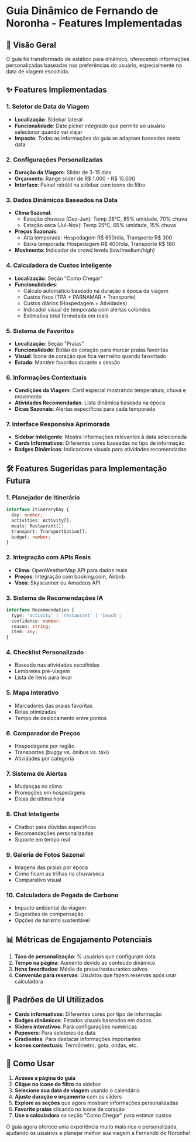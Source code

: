 # Guia Dinâmico de Fernando de Noronha - Features Implementadas

## 🎯 Visão Geral

O guia foi transformado de estático para dinâmico, oferecendo informações personalizadas baseadas nas preferências do usuário, especialmente na data de viagem escolhida.

## ✨ Features Implementadas

### 1. **Seletor de Data de Viagem**
- **Localização**: Sidebar lateral 
- **Funcionalidade**: Date picker integrado que permite ao usuário selecionar quando vai viajar
- **Impacto**: Todas as informações do guia se adaptam baseadas nesta data

### 2. **Configurações Personalizadas**
- **Duração da Viagem**: Slider de 3-15 dias
- **Orçamento**: Range slider de R$ 1.000 - R$ 15.000
- **Interface**: Painel retrátil na sidebar com ícone de filtro

### 3. **Dados Dinâmicos Baseados na Data**
- **Clima Sazonal**: 
  - Estação chuvosa (Dez-Jun): Temp 28°C, 85% umidade, 70% chuva
  - Estação seca (Jul-Nov): Temp 25°C, 65% umidade, 15% chuva
- **Preços Sazonais**:
  - Alta temporada: Hospedagem R$ 650/dia, Transporte R$ 300
  - Baixa temporada: Hospedagem R$ 400/dia, Transporte R$ 180
- **Movimento**: Indicador de crowd levels (low/medium/high)

### 4. **Calculadora de Custos Inteligente**
- **Localização**: Seção "Como Chegar"
- **Funcionalidades**:
  - Cálculo automático baseado na duração e época da viagem
  - Custos fixos (TPA + PARNAMAR + Transporte)
  - Custos diários (Hospedagem + Atividades)
  - Indicador visual de temporada com alertas coloridos
  - Estimativa total formatada em reais

### 5. **Sistema de Favoritos**
- **Localização**: Seção "Praias" 
- **Funcionalidade**: Botão de coração para marcar praias favoritas
- **Visual**: Ícone de coração que fica vermelho quando favoritado
- **Estado**: Mantém favoritos durante a sessão

### 6. **Informações Contextuais**
- **Condições da Viagem**: Card especial mostrando temperatura, chuva e movimento
- **Atividades Recomendadas**: Lista dinâmica baseada na época
- **Dicas Sazonais**: Alertas específicos para cada temporada

### 7. **Interface Responsiva Aprimorada**
- **Sidebar Inteligente**: Mostra informações relevantes à data selecionada
- **Cards Informativos**: Diferentes cores baseadas no tipo de informação
- **Badges Dinâmicos**: Indicadores visuais para atividades recomendadas

## 🛠 Features Sugeridas para Implementação Futura

### 1. **Planejador de Itinerário**
```typescript
interface ItineraryDay {
  day: number;
  activities: Activity[];
  meals: Restaurant[];
  transport: TransportOption[];
  budget: number;
}
```

### 2. **Integração com APIs Reais**
- **Clima**: OpenWeatherMap API para dados reais
- **Preços**: Integração com booking.com, Airbnb
- **Voos**: Skyscanner ou Amadeus API

### 3. **Sistema de Recomendações IA**
```typescript
interface Recommendation {
  type: 'activity' | 'restaurant' | 'beach';
  confidence: number;
  reason: string;
  item: any;
}
```

### 4. **Checklist Personalizado**
- Baseado nas atividades escolhidas
- Lembretes pré-viagem
- Lista de itens para levar

### 5. **Mapa Interativo**
- Marcadores das praias favoritas
- Rotas otimizadas
- Tempo de deslocamento entre pontos

### 6. **Comparador de Preços**
- Hospedagens por região
- Transportes (buggy vs. ônibus vs. táxi)
- Atividades por categoria

### 7. **Sistema de Alertas**
- Mudanças no clima
- Promoções em hospedagens
- Dicas de última hora

### 8. **Chat Inteligente**
- Chatbot para dúvidas específicas
- Recomendações personalizadas
- Suporte em tempo real

### 9. **Galeria de Fotos Sazonal**
- Imagens das praias por época
- Como ficam as trilhas na chuva/seca
- Comparativo visual

### 10. **Calculadora de Pegada de Carbono**
- Impacto ambiental da viagem
- Sugestões de compensação
- Opções de turismo sustentável

## 📊 Métricas de Engajamento Potenciais

1. **Taxa de personalização**: % usuários que configuram data
2. **Tempo na página**: Aumento devido ao conteúdo dinâmico
3. **Itens favoritados**: Média de praias/restaurantes salvos
4. **Conversão para reservas**: Usuários que fazem reservas após usar calculadora

## 🎨 Padrões de UI Utilizados

- **Cards informativos**: Diferentes cores por tipo de informação
- **Badges dinâmicos**: Estados visuais baseados em dados
- **Sliders interativos**: Para configurações numéricas
- **Popovers**: Para seletores de data
- **Gradientes**: Para destacar informações importantes
- **Ícones contextuais**: Termômetro, gota, ondas, etc.

## 🚀 Como Usar

1. **Acesse a página do guia**
2. **Clique no ícone de filtro** na sidebar
3. **Selecione sua data de viagem** usando o calendário
4. **Ajuste duração e orçamento** com os sliders
5. **Explore as seções** que agora mostram informações personalizadas
6. **Favorite praias** clicando no ícone de coração
7. **Use a calculadora** na seção "Como Chegar" para estimar custos

O guia agora oferece uma experiência muito mais rica e personalizada, ajudando os usuários a planejar melhor sua viagem a Fernando de Noronha! 